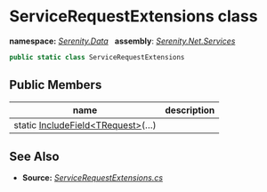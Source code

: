 # ServiceRequestExtensions class
**namespace:** *[Serenity.Data](../README.md#serenity.data-namespace)*   **assembly**: *[Serenity.Net.Services](../README.md)*

```csharp
public static class ServiceRequestExtensions
```

## Public Members

| name | description |
| --- | --- |
| static [IncludeField&lt;TRequest&gt;](ServiceRequestExtensions/IncludeField.md)(…) |  |

## See Also

* **Source:** *[ServiceRequestExtensions.cs](https://github.com/serenity-is/Serenity/blob/master/src/Serenity.Net.Services/ServiceRequestExtensions.cs)*